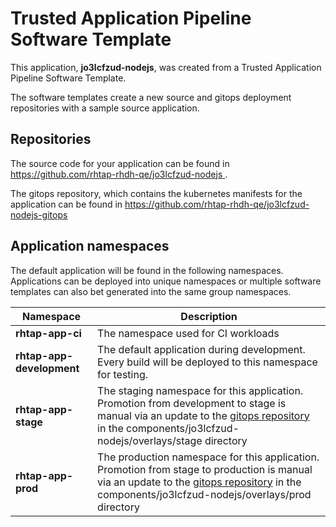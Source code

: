 # Trusted Application Pipeline Software Template

This application, **jo3lcfzud-nodejs**, was created from a Trusted Application Pipeline Software Template.

The software templates create a new source and gitops deployment repositories with a sample source application. 

## Repositories

The source code for your application can be found in [https://github.com/rhtap-rhdh-qe/jo3lcfzud-nodejs ](https://github.com/rhtap-rhdh-qe/jo3lcfzud-nodejs ).
 
The gitops repository, which contains the kubernetes manifests for the application can be found in 
[https://github.com/rhtap-rhdh-qe/jo3lcfzud-nodejs-gitops ](https://github.com/rhtap-rhdh-qe/jo3lcfzud-nodejs-gitops ) 

## Application namespaces 

The default application will be found in the following namespaces. Applications can be deployed into unique namespaces or multiple software templates can also bet generated into the same group namespaces.  

|  Namespace   |  Description   |  
| -------- | -------- |
| **rhtap-app-ci** | The namespace used for CI workloads |
| **rhtap-app-development** | The default application during development. Every build will be deployed to this namespace for testing. |
| **rhtap-app-stage** | The staging namespace for this application. Promotion from development to stage is manual via an update to the [gitops repository](https://github.com/rhtap-rhdh-qe/jo3lcfzud-nodejs-gitops ) in the components/jo3lcfzud-nodejs/overlays/stage directory |
| **rhtap-app-prod** | The production namespace for this application. Promotion from stage to production is manual via an update to the [gitops repository](https://github.com/rhtap-rhdh-qe/jo3lcfzud-nodejs-gitops ) in the components/jo3lcfzud-nodejs/overlays/prod directory |